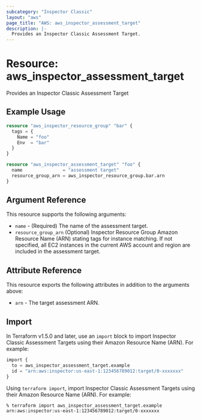 ```yaml
---
subcategory: "Inspector Classic"
layout: "aws"
page_title: "AWS: aws_inspector_assessment_target"
description: |-
  Provides an Inspector Classic Assessment Target.
---
```


# Resource: aws_inspector_assessment_target

Provides an Inspector Classic Assessment Target

## Example Usage

```terraform
resource "aws_inspector_resource_group" "bar" {
  tags = {
    Name = "foo"
    Env  = "bar"
  }
}

resource "aws_inspector_assessment_target" "foo" {
  name               = "assessment target"
  resource_group_arn = aws_inspector_resource_group.bar.arn
}
```

## Argument Reference

This resource supports the following arguments:

* `name` - (Required) The name of the assessment target.
* `resource_group_arn` (Optional) Inspector Resource Group Amazon Resource Name (ARN) stating tags for instance matching. If not specified, all EC2 instances in the current AWS account and region are included in the assessment target.

## Attribute Reference

This resource exports the following attributes in addition to the arguments above:

* `arn` - The target assessment ARN.

## Import

In Terraform v1.5.0 and later, use an `import` block to import Inspector Classic Assessment Targets using their Amazon Resource Name (ARN). For example:

```terraform
import {
  to = aws_inspector_assessment_target.example
  id = "arn:aws:inspector:us-east-1:123456789012:target/0-xxxxxxx"
}
```

Using `terraform import`, import Inspector Classic Assessment Targets using their Amazon Resource Name (ARN). For example:

```console
% terraform import aws_inspector_assessment_target.example arn:aws:inspector:us-east-1:123456789012:target/0-xxxxxxx
```
